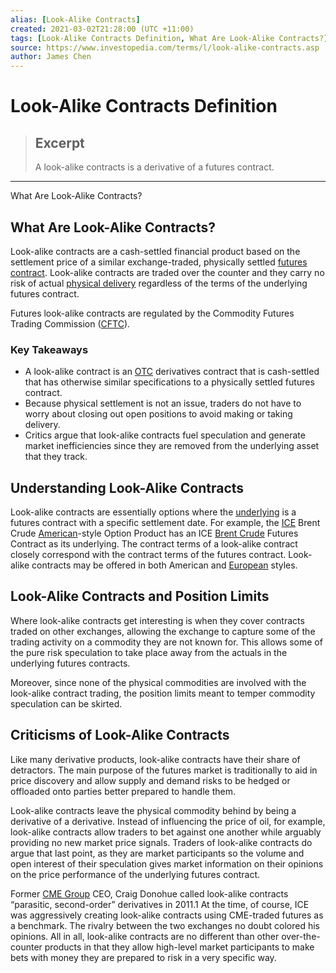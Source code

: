 ```yaml
---
alias: [Look-Alike Contracts]
created: 2021-03-02T21:28:00 (UTC +11:00)
tags: [Look-Alike Contracts Definition, What Are Look-Alike Contracts?]
source: https://www.investopedia.com/terms/l/look-alike-contracts.asp
author: James Chen
---
```


# Look-Alike Contracts Definition

> ## Excerpt
> A look-alike contracts is a derivative of a futures contract.

---

What Are Look-Alike Contracts?
## What Are Look-Alike Contracts?

Look-alike contracts are a cash-settled financial product based on the settlement price of a similar exchange-traded, physically settled [futures contract](https://www.investopedia.com/terms/f/futurescontract.asp). Look-alike contracts are traded over the counter and they carry no risk of actual [physical delivery](https://www.investopedia.com/terms/p/physicaldelivery.asp) regardless of the terms of the underlying futures contract.

Futures look-alike contracts are regulated by the Commodity Futures Trading Commission ([CFTC](https://www.investopedia.com/terms/c/cftc.asp)).

### Key Takeaways

-   A look-alike contract is an [OTC](https://www.investopedia.com/terms/o/otc.asp) derivatives contract that is cash-settled that has otherwise similar specifications to a physically settled futures contract.
-   Because physical settlement is not an issue, traders do not have to worry about closing out open positions to avoid making or taking delivery.
-   Critics argue that look-alike contracts fuel speculation and generate market inefficiencies since they are removed from the underlying asset that they track.

## Understanding Look-Alike Contracts

Look-alike contracts are essentially options where the [underlying](https://www.investopedia.com/terms/u/underlying.asp) is a futures contract with a specific settlement date. For example, the [ICE](https://www.investopedia.com/terms/i/intercontinentalexchange.asp) Brent Crude [American](https://www.investopedia.com/terms/a/americanoption.asp)\-style Option Product has an ICE [Brent Crude](https://www.investopedia.com/terms/n/northseabrentcrude.asp) Futures Contract as its underlying. The contract terms of a look-alike contract closely correspond with the contract terms of the futures contract. Look-alike contracts may be offered in both American and [European](https://www.investopedia.com/terms/e/europeanoption.asp) styles.

## Look-Alike Contracts and Position Limits

Where look-alike contracts get interesting is when they cover contracts traded on other exchanges, allowing the exchange to capture some of the trading activity on a commodity they are not known for. This allows some of the pure risk speculation to take place away from the actuals in the underlying futures contracts.

Moreover, since none of the physical commodities are involved with the look-alike contract trading, the position limits meant to temper commodity speculation can be skirted.

## Criticisms of Look-Alike Contracts

Like many derivative products, look-alike contracts have their share of detractors. The main purpose of the futures market is traditionally to aid in price discovery and allow supply and demand risks to be hedged or offloaded onto parties better prepared to handle them.

Look-alike contracts leave the physical commodity behind by being a derivative of a derivative. Instead of influencing the price of oil, for example, look-alike contracts allow traders to bet against one another while arguably providing no new market price signals. Traders of look-alike contracts do argue that last point, as they are market participants so the volume and open interest of their speculation gives market information on their opinions on the price performance of the underlying futures contract.

Former [CME Group](https://www.investopedia.com/terms/c/cme.asp) CEO, Craig Donohue called look-alike contracts “parasitic, second-order” derivatives in 2011.1 At the time, of course, ICE was aggressively creating look-alike contracts using CME-traded futures as a benchmark. The rivalry between the two exchanges no doubt colored his opinions. All in all, look-alike contracts are no different than other over-the-counter products in that they allow high-level market participants to make bets with money they are prepared to risk in a very specific way.
